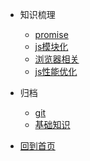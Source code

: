 <!-- * [:us:, :uk:](/) -->
* 知识梳理
  * [promise](zhaowa/01.promise/promise.md)
  * [js模块化](zhaowa/02.js模块化/module.md)
  * [浏览器相关](zhaowa/03.浏览器相关/chrome.md)
  * [js性能优化](zhaowa/04.js性能优化/performance.md)
* 归档
  * [git](other/git.md)
  * [基础知识](docs/Base/00.知识架构.md)
* [回到首页](/)



  <!-- * [知识杂项](document/知识杂项.md)
  * [00-前端技术](document/00-前端技术.md)
  * [01-职业规划](document/01-职业规划.md)
  * [02-编程语言通识](document/02-编程语言通识.md)
  * [03-JavaScript词法&类型](document/03-JavaScript词法&类型.md)
  * [04-JavaScript表达式&类型](document/04-JavaScript表达式&类型.md)
  * [05-JavaScript语句&对象](document/05-JavaScript语句&对象.md)
  * [06-JavaScript结构化](document/06-JavaScript结构化.md)
  * [07-浏览器工作原理](document/07-浏览器工作原理.md) -->